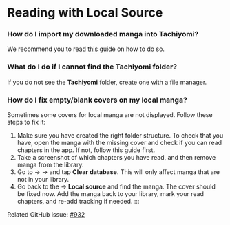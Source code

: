# Reading with Local Source

### **How do I import my downloaded manga into Tachiyomi?**

We recommend you to read [this](../../../guides/local-manga.md) guide on how to do so.

### **What do I do if I cannot find the Tachiyomi folder?**

If you do not see the **Tachiyomi** folder, create one with a file manager.

### **How do I fix empty/blank covers on my local manga?**

Sometimes some covers for local manga are not displayed. Follow these steps to fix it:

1. Make sure you have created the right folder structure. To check that you have, open the manga with the missing cover and check if you can read chapters in the app. If not, follow this guide first.
2. Take a screenshot of which chapters you have read, and then remove manga from the library.
3. Go to → → and tap **Clear database**. This will only affect manga that are not in your library.
4. Go back to the → **Local source** and find the manga. The cover should be fixed now. Add the manga back to your library, mark your read chapters, and re-add tracking if needed. :::

Related GitHub issue: [#932](https://github.com/tachiyomiorg/tachiyomi/issues/932)
